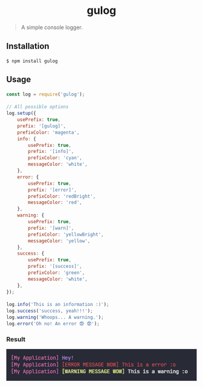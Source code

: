 <h1 align="center">
    gulog
</h1>

> A simple console logger.

## Installation

```console
$ npm install gulog
```

## Usage

```js
const log = require('gulog');

// All possible options
log.setup({
    usePrefix: true,
    prefix: '[gulog]',
    prefixColor: 'magenta',
    info: {
        usePrefix: true,
        prefix: '[info]',
        prefixColor: 'cyan',
        messageColor: 'white',
    },
    error: {
        usePrefix: true,
        prefix: '[error]',
        prefixColor: 'redBright',
        messageColor: 'red',
    },
    warning: {
        usePrefix: true,
        prefix: '[warn]',
        prefixColor: 'yellowBright',
        messageColor: 'yellow',
    },
    success: {
        usePrefix: true,
        prefix: '[success]',
        prefixColor: 'green',
        messageColor: 'white',
    },
});

log.info('This is an information :)');
log.success('success, yeah!!!');
log.warning('Whoops... A warning.');
log.error('Oh no! An error 😨 😨');
```

### Result

<img src="media/example_result.png" />
